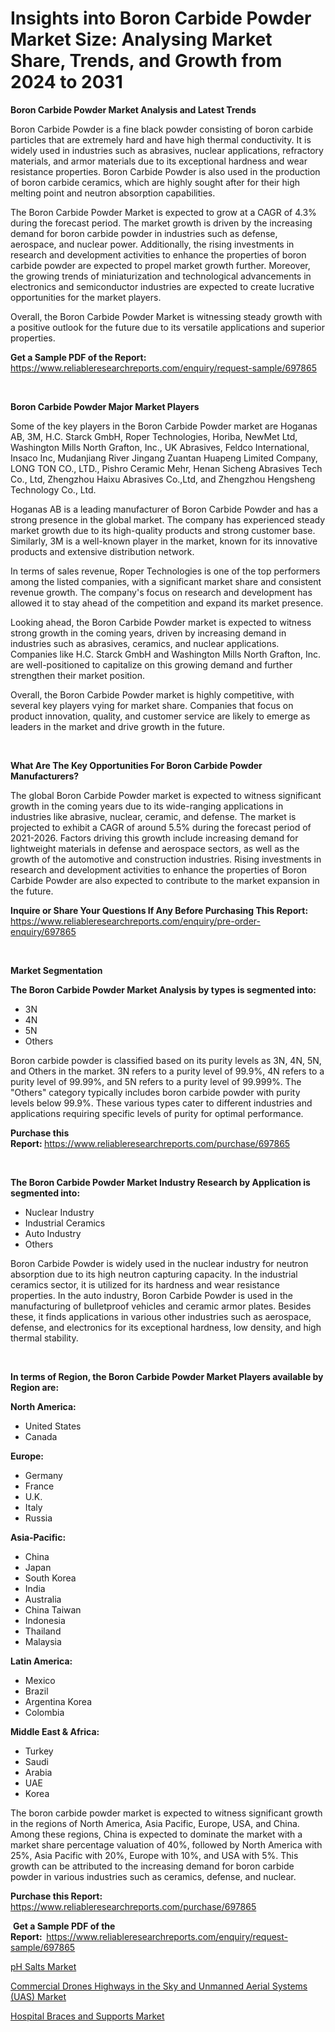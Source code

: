 <p><h1>Insights into Boron Carbide Powder Market Size: Analysing Market Share, Trends, and Growth from 2024 to 2031</h1></p><p><strong>Boron Carbide Powder Market Analysis and Latest Trends</strong></p>
<p><p>Boron Carbide Powder is a fine black powder consisting of boron carbide particles that are extremely hard and have high thermal conductivity. It is widely used in industries such as abrasives, nuclear applications, refractory materials, and armor materials due to its exceptional hardness and wear resistance properties. Boron Carbide Powder is also used in the production of boron carbide ceramics, which are highly sought after for their high melting point and neutron absorption capabilities.</p><p>The Boron Carbide Powder Market is expected to grow at a CAGR of 4.3% during the forecast period. The market growth is driven by the increasing demand for boron carbide powder in industries such as defense, aerospace, and nuclear power. Additionally, the rising investments in research and development activities to enhance the properties of boron carbide powder are expected to propel market growth further. Moreover, the growing trends of miniaturization and technological advancements in electronics and semiconductor industries are expected to create lucrative opportunities for the market players.</p><p>Overall, the Boron Carbide Powder Market is witnessing steady growth with a positive outlook for the future due to its versatile applications and superior properties.</p></p>
<p><strong>Get a Sample PDF of the Report:&nbsp;</strong> <a href="https://www.reliableresearchreports.com/enquiry/request-sample/697865">https://www.reliableresearchreports.com/enquiry/request-sample/697865</a></p>
<p>&nbsp;</p>
<p><strong>Boron Carbide Powder Major Market Players</strong></p>
<p><p>Some of the key players in the Boron Carbide Powder market are Hoganas AB, 3M, H.C. Starck GmbH, Roper Technologies, Horiba, NewMet Ltd, Washington Mills North Grafton, Inc., UK Abrasives, Feldco International, Insaco Inc, Mudanjiang River Jingang Zuantan Huapeng Limited Company, LONG TON CO., LTD., Pishro Ceramic Mehr, Henan Sicheng Abrasives Tech Co., Ltd, Zhengzhou Haixu Abrasives Co.,Ltd, and Zhengzhou Hengsheng Technology Co., Ltd.</p><p>Hoganas AB is a leading manufacturer of Boron Carbide Powder and has a strong presence in the global market. The company has experienced steady market growth due to its high-quality products and strong customer base. Similarly, 3M is a well-known player in the market, known for its innovative products and extensive distribution network. </p><p>In terms of sales revenue, Roper Technologies is one of the top performers among the listed companies, with a significant market share and consistent revenue growth. The company's focus on research and development has allowed it to stay ahead of the competition and expand its market presence.</p><p>Looking ahead, the Boron Carbide Powder market is expected to witness strong growth in the coming years, driven by increasing demand in industries such as abrasives, ceramics, and nuclear applications. Companies like H.C. Starck GmbH and Washington Mills North Grafton, Inc. are well-positioned to capitalize on this growing demand and further strengthen their market position.</p><p>Overall, the Boron Carbide Powder market is highly competitive, with several key players vying for market share. Companies that focus on product innovation, quality, and customer service are likely to emerge as leaders in the market and drive growth in the future.</p></p>
<p>&nbsp;</p>
<p><strong>What Are The Key Opportunities For Boron Carbide Powder Manufacturers?</strong></p>
<p><p>The global Boron Carbide Powder market is expected to witness significant growth in the coming years due to its wide-ranging applications in industries like abrasive, nuclear, ceramic, and defense. The market is projected to exhibit a CAGR of around 5.5% during the forecast period of 2021-2026. Factors driving this growth include increasing demand for lightweight materials in defense and aerospace sectors, as well as the growth of the automotive and construction industries. Rising investments in research and development activities to enhance the properties of Boron Carbide Powder are also expected to contribute to the market expansion in the future.</p></p>
<p><strong>Inquire or Share Your Questions If Any Before Purchasing This Report:</strong> <a href="https://www.reliableresearchreports.com/enquiry/pre-order-enquiry/697865">https://www.reliableresearchreports.com/enquiry/pre-order-enquiry/697865</a></p>
<p>&nbsp;</p>
<p><strong>Market Segmentation</strong></p>
<p><strong>The Boron Carbide Powder Market Analysis by types is segmented into:</strong></p>
<p><ul><li>3N</li><li>4N</li><li>5N</li><li>Others</li></ul></p>
<p><p>Boron carbide powder is classified based on its purity levels as 3N, 4N, 5N, and Others in the market. 3N refers to a purity level of 99.9%, 4N refers to a purity level of 99.99%, and 5N refers to a purity level of 99.999%. The "Others" category typically includes boron carbide powder with purity levels below 99.9%. These various types cater to different industries and applications requiring specific levels of purity for optimal performance.</p></p>
<p><strong>Purchase this Report:&nbsp;</strong><a href="https://www.reliableresearchreports.com/purchase/697865">https://www.reliableresearchreports.com/purchase/697865</a></p>
<p>&nbsp;</p>
<p><strong>The Boron Carbide Powder Market Industry Research by Application is segmented into:</strong></p>
<p><ul><li>Nuclear Industry</li><li>Industrial Ceramics</li><li>Auto Industry</li><li>Others</li></ul></p>
<p><p>Boron Carbide Powder is widely used in the nuclear industry for neutron absorption due to its high neutron capturing capacity. In the industrial ceramics sector, it is utilized for its hardness and wear resistance properties. In the auto industry, Boron Carbide Powder is used in the manufacturing of bulletproof vehicles and ceramic armor plates. Besides these, it finds applications in various other industries such as aerospace, defense, and electronics for its exceptional hardness, low density, and high thermal stability.</p></p>
<p>&nbsp;</p>
<p><strong>In terms of Region, the Boron Carbide Powder Market Players available by Region are:</strong></p>
<p>
    <p> <strong> North America: </strong>
        <ul>
            <li>United States</li>
            <li>Canada</li>
        </ul>
        </p> 
    <p> <strong> Europe: </strong>
        <ul>
            <li>Germany</li>
            <li>France</li>
            <li>U.K.</li>
            <li>Italy</li>
            <li>Russia</li>
        </ul>
        </p> 
    <p> <strong> Asia-Pacific: </strong>
        <ul>
            <li>China</li>
            <li>Japan</li>
            <li>South Korea</li>
            <li>India</li>
            <li>Australia</li>
            <li>China Taiwan</li>
            <li>Indonesia</li>
            <li>Thailand</li>
            <li>Malaysia</li>
        </ul>
        </p> 
    <p> <strong> Latin America: </strong>
        <ul>
            <li>Mexico</li>
            <li>Brazil</li>
            <li>Argentina Korea</li>
            <li>Colombia</li>
        </ul>
        </p> 
    <p> <strong> Middle East & Africa: </strong>
        <ul>
            <li>Turkey</li>
            <li>Saudi</li>
            <li>Arabia</li>
            <li>UAE</li>
            <li>Korea</li>
        </ul>
    </p>
    </p>
<p><p>The boron carbide powder market is expected to witness significant growth in the regions of North America, Asia Pacific, Europe, USA, and China. Among these regions, China is expected to dominate the market with a market share percentage valuation of 40%, followed by North America with 25%, Asia Pacific with 20%, Europe with 10%, and USA with 5%. This growth can be attributed to the increasing demand for boron carbide powder in various industries such as ceramics, defense, and nuclear.</p></p>
<p><strong>Purchase this Report: </strong><a href="https://www.reliableresearchreports.com/purchase/697865">https://www.reliableresearchreports.com/purchase/697865</a></p>
<p>&nbsp;<strong>Get a Sample PDF of the Report:&nbsp;&nbsp;</strong><a href="https://www.reliableresearchreports.com/enquiry/request-sample/697865">https://www.reliableresearchreports.com/enquiry/request-sample/697865</a></p>
<p><strong></strong></p>
<p><p><a href="https://github.com/lataunyatinikmelvin59ilbd0dv/Market-Research-Report-List-1/blob/main/ph-salts-market.md">pH Salts Market</a></p><p><a href="https://view.publitas.com/reportprime-1/commercial-drones-highways-in-the-sky-and-unmanned-aerial-systems-uas-market-research-report-provides-thorough-industry-overview-which-offers-an-in-depth-analysis-of-product-trends-and-new-market-divisions/">Commercial Drones Highways in the Sky and Unmanned Aerial Systems (UAS) Market</a></p><p><a href="https://view.publitas.com/reportprime-1/hospital-braces-and-supports-market-with-the-goal-of-estimating-the-market-size-and-future-growth-potential-of-various-market-segments-based-on-component-applications-end-user-and-region/">Hospital Braces and Supports Market</a></p></p>